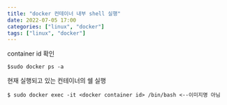 ```yaml
---
title: "docker 컨테이너 내부 shell 실행"
date: 2022-07-05 17:00
categories: ["linux", "docker"]
tags: ["linux", "docker"]
---
```


container id 확인
```
$sudo docker ps -a 
```

현재 실행되고 있는 컨테이너의 쉘 실행
```
$ sudo docker exec -it <docker container id> /bin/bash <--이미지명 아님
```